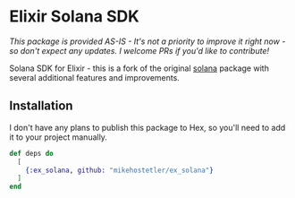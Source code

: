 # Elixir Solana SDK

_This package is provided AS-IS - It's not a priority to improve it right now - so don't expect any updates. I welcome PRs if you'd like to contribute!_

Solana SDK for Elixir - this is a fork of the original [solana](https://github.com/dcrck/solana-elixir) package with several additional features and improvements.

## Installation

I don't have any plans to publish this package to Hex, so you'll need to add it to your project manually. 

```elixir
def deps do
  [
    {:ex_solana, github: "mikehostetler/ex_solana"}
  ]
end
```

